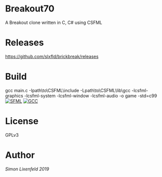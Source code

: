 # Breakout70
A Breakout clone written in C, C# using CSFML </br>

# Releases
https://github.com/slxfld/brickbreak/releases
# Build 
gcc main.c -Ipath\to\CSFML\include -Lpath\to\CSFML\lib\gcc  -lcsfml-graphics -lcsfml-system -lcsfml-window -lcsfml-audio -o game -std=c99
</br>
[![SFML](https://img.shields.io/badge/CSFML%20--brightgreen.svg?style=flat-square)](https://www.sfml-dev.org/download/csfml/)
[![GCC](https://img.shields.io/badge/gcc%20--brightred.svg?style=flat-square)](https://gcc.gnu.org/)
# License
GPLv3
# Author
*Simon Lixenfeld 2019*
